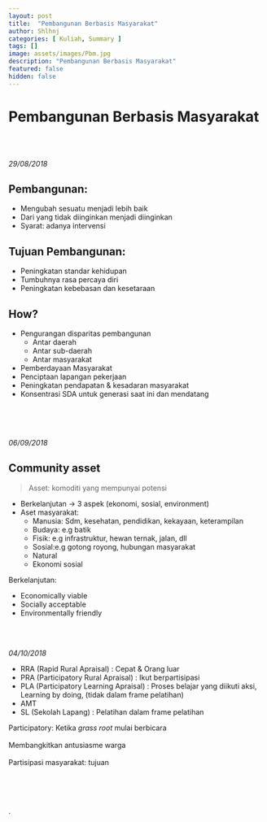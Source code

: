```yaml
---
layout: post
title:  "Pembangunan Berbasis Masyarakat"
author: Shlhnj
categories: [ Kuliah, Summary ]
tags: []
image: assets/images/Pbm.jpg
description: "Pembangunan Berbasis Masyarakat"
featured: false
hidden: false
---
```

# Pembangunan Berbasis Masyarakat

<br>
<br>

*29/08/2018*

## Pembangunan: <br>
- Mengubah sesuatu menjadi lebih baik 
- Dari yang tidak diinginkan menjadi diinginkan
- Syarat: adanya intervensi



## Tujuan Pembangunan: <br>
- Peningkatan standar kehidupan
- Tumbuhnya rasa percaya diri
- Peningkatan kebebasan dan kesetaraan



## How?
- Pengurangan disparitas pembangunan
	- Antar daerah
	- Antar sub-daerah
	- Antar masyarakat
- Pemberdayaan Masyarakat
- Penciptaan lapangan pekerjaan
- Peningkatan pendapatan & kesadaran masyarakat
- Konsentrasi SDA untuk generasi saat ini dan mendatang

<br>
<br>
<br>


*06/09/2018*

## Community asset
> Asset: komoditi yang mempunyai potensi


- Berkelanjutan -> 3 aspek (ekonomi, sosial, environment)
- Aset masyarakat: 	
	- Manusia: Sdm, kesehatan, pendidikan, kekayaan, keterampilan
	- Budaya: e.g batik
	- Fisik: e.g infrastruktur, hewan ternak, jalan, dll
	- Sosial:e.g gotong royong, hubungan masyarakat
	- Natural
	- Ekonomi sosial

Berkelanjutan: 
- Economically viable
- Socially acceptable
- Environmentally friendly

<br>
<br>


*04/10/2018*

- RRA (Rapid Rural Apraisal)		: Cepat & Orang luar
- PRA (Participatory Rural Apraisal) 	: Ikut berpartisipasi
- PLA (Participatory Learning Apraisal)	: Proses belajar yang diikuti aksi, Learning by doing, (tidak dalam frame pelatihan)
- AMT	
- SL (Sekolah Lapang)			: Pelatihan dalam frame pelatihan

Participatory: Ketika *grass root* mulai berbicara <br>
<br>
Membangkitkan antusiasme warga<br>
<br>
Partisipasi masyarakat: tujuan <br>
<br>

<br>
<br>

.
